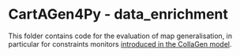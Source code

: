 # CartAGen4Py - data_enrichment
This folder contains code for the evaluation of map generalisation, in particular for constraints monitors [introduced in the CollaGen model](http://dx.doi.org/10.1007/978-3-642-19143-5_30).
